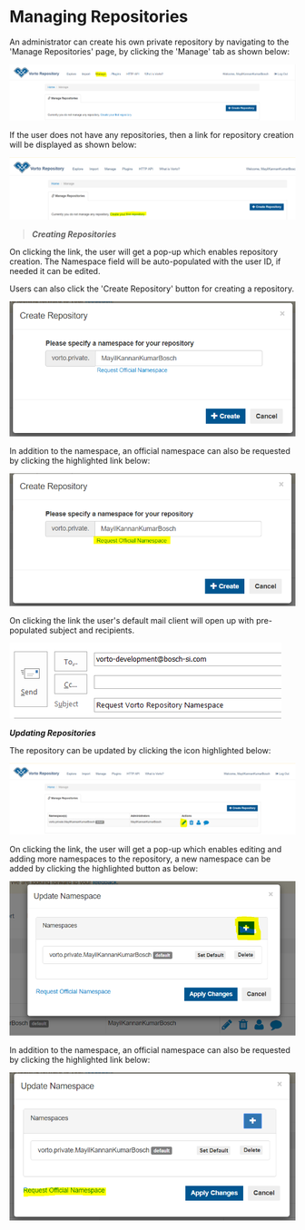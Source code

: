 # Managing Repositories  

An administrator can create his own private repository by navigating to the 'Manage Repositories' page, by clicking the 'Manage' tab as shown below:  

<img src="../images/tutorials/create_repository/initial_screen.PNG" />  
<br />

If the user does not have any repositories, then a link for repository creation will be displayed as shown below:  

<img src="../images/tutorials/create_repository/create_first_repository.PNG" />  
<br />

 > ***Creating Repositories***  
 
 On clicking the link, the user will get a pop-up which enables repository creation. The Namespace field will be auto-populated with the user ID, if needed it can be edited.  

Users can also click the 'Create Repository' button for creating a repository.  

<img src="../images/tutorials/create_repository/Create_repository_popUp.PNG" />  
<br />

In addition to the namespace, an official namespace can also be requested by clicking the highlighted link below:  

<img src="../images/tutorials/create_repository/Create_repository_official_namespace.PNG" />  
<br />

On clicking the link the user's default mail client will open up with pre-populated subject and recipients.   

<img src="../images/tutorials/create_repository/request_official_namespace.PNG" />  
<br />


***Updating Repositories***  

The repository can be updated by clicking the icon highlighted below:  

<img src="../images/tutorials/create_repository/edit_repository_link.PNG" />  
<br />

On clicking the link, the user will get a pop-up which enables editing and adding more namespaces to the repository, a new namespace can be added by clicking the highlighted button as below:  

<img src="../images/tutorials/create_repository/edit_repository_popUp_add.PNG" />  
<br />

In addition to the namespace, an official namespace can also be requested by clicking the highlighted link below:  

<img src="../images/tutorials/create_repository/Update_repository_official_namespace.PNG" />  
<br />
